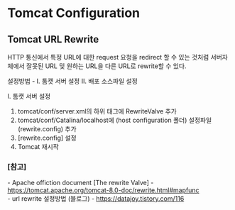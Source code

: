 # Tomcat Configuration

## Tomcat URL Rewrite

HTTP 통신에서 특정 URL에 대한 request 요청을 redirect 할 수 있는 것처럼 서버자체에서 잘못된 URL 및 원하는 URL을 다른 URL로 rewrite할 수 있다.

설정방법 - I. 톰캣 서버 설정 II. 배포 소스파일 설정

I. 톰캣 서버 설정
1. tomcat/conf/server.xml의 <Host> 하위 태그에 RewriteValve 추가
2. tomcat/conf/Catalina/localhost에 (host configuration 폴더) 설정파일 (rewrite.config) 추가
3. [rewrite.config] 설정
4. Tomcat 재시작

### [참고] <br>
  *-* Apache offiction document [The rewrite Valve] - https://tomcat.apache.org/tomcat-8.0-doc/rewrite.html#mapfunc <br>
  *-* url rewrite 설정방법 (블로그) - https://datajoy.tistory.com/116 <br>

   